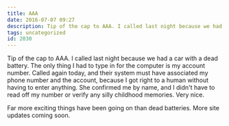 ```yaml
---
title: AAA
date: 2016-07-07 09:27
description: Tip of the cap to AAA. I called last night because we had a car with a dead battery. The only thing I had to type in for the computer is my account number. Called again today, and their system must have associated my phone number and the account, because I got right to a human without having to enter anything. She confirmed me by name, and I didn't have to read off my number or verify any silly childhood memories. Very nice.
tags: uncategorized
id: 2030
---
```

Tip of the cap to AAA.  I called last night because we had a car with a dead battery.  The only thing I had to type in for the computer is my account number.  Called again today, and their system must have associated my phone number and the account, because I got right to a human without having to enter anything.  She confirmed me by name, and I didn't have to read off my number or verify any silly childhood memories.  Very nice.

Far more exciting things have been going on than dead batteries.  More site updates coming soon.